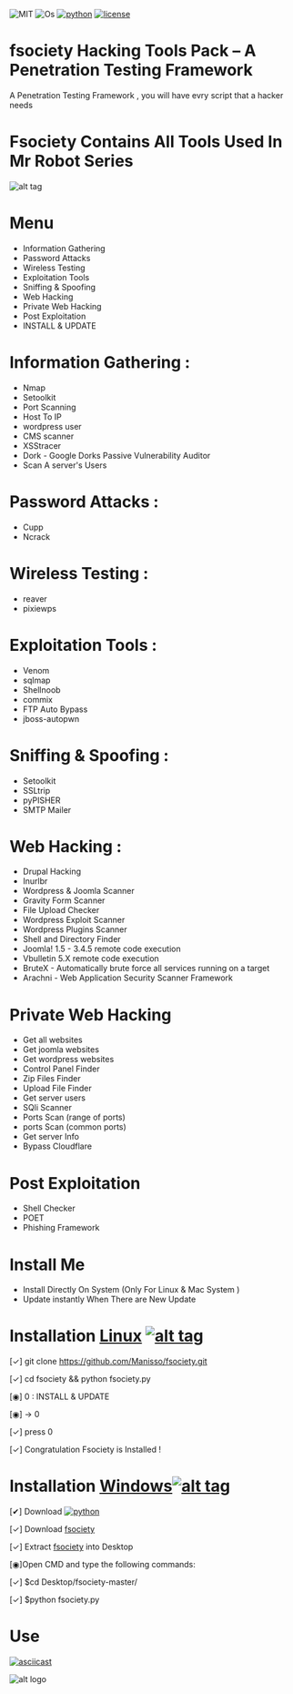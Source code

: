 ![MIT](https://img.shields.io/packagist/l/doctrine/orm.svg) ![Os](https://img.shields.io/badge/Platform-Linux%20%7C%20OSX%20%7C%20Windows%20%7C%20Android-orange.svg)
[![python](https://img.shields.io/badge/python-2.7-brightgreen.svg)](https://www.python.org/downloads/release/python-2714/) [![license](https://img.shields.io/badge/license-GPL-brightgreen.svg)](https://raw.githubusercontent.com/Manisso/fsociety/master/LISENCE)

# fsociety Hacking Tools Pack – A Penetration Testing Framework
A Penetration Testing Framework , you will have evry script that a hacker needs
# Fsociety Contains All Tools Used In Mr Robot Series
![alt tag](http://nikolaskama.me/content/images/2016/07/mr-robot-1.gif)
# Menu
+ Information Gathering
+ Password Attacks
+ Wireless Testing
+ Exploitation Tools
+ Sniffing & Spoofing
+ Web Hacking 
+ Private Web Hacking
+ Post Exploitation
+ INSTALL & UPDATE

# Information Gathering : 
+ Nmap 
+ Setoolkit
+ Port Scanning
+ Host To IP
+ wordpress user
+ CMS scanner
+ XSStracer
+ Dork - Google Dorks Passive Vulnerability Auditor 
+ Scan A server's Users 

# Password Attacks : 
+ Cupp 
+ Ncrack

# Wireless Testing : 
+ reaver 
+ pixiewps

# Exploitation Tools : 
+ Venom
+ sqlmap
+ Shellnoob
+ commix
+ FTP Auto Bypass
+ jboss-autopwn

# Sniffing & Spoofing : 
+ Setoolkit 
+ SSLtrip
+ pyPISHER
+ SMTP Mailer

# Web Hacking : 
+ Drupal Hacking 
+ Inurlbr
+ Wordpress & Joomla Scanner
+ Gravity Form Scanner
+ File Upload Checker
+ Wordpress Exploit Scanner
+ Wordpress Plugins Scanner
+ Shell and Directory Finder
+ Joomla! 1.5 - 3.4.5 remote code execution
+ Vbulletin 5.X remote code execution
+ BruteX - Automatically brute force all services running on a target
+ Arachni - Web Application Security Scanner Framework 

# Private Web Hacking
+ Get all websites
+ Get joomla websites
+ Get wordpress websites
+ Control Panel Finder
+ Zip Files Finder
+ Upload File Finder
+ Get server users
+ SQli Scanner
+ Ports Scan (range of ports)
+ ports Scan (common ports)
+ Get server Info
+ Bypass Cloudflare


# Post Exploitation
+ Shell Checker
+ POET
+ Phishing Framework

# Install Me
+ Install Directly On System (Only For Linux & Mac System )
+ Update instantly When There are New Update
 
# Installation [Linux](https://fr.wikipedia.org/wiki/Linux) [![alt tag](http://icons.iconarchive.com/icons/dakirby309/simply-styled/32/OS-Linux-icon.png)](https://fr.wikipedia.org/wiki/Linux)
[✓] git clone https://github.com/Manisso/fsociety.git

[✓] cd fsociety && python fsociety.py

[◉] 0 : INSTALL & UPDATE

[◉] -> 0

[✓] press 0 

[✓] Congratulation Fsociety is Installed !

# Installation [Windows](https://fr.wikipedia.org/wiki/Microsoft_Windows)[![alt tag](http://icons.iconarchive.com/icons/yootheme/social-bookmark/32/social-windows-button-icon.png)](https://fr.wikipedia.org/wiki/Microsoft_Windows)

[✔] Download [![python](https://img.shields.io/badge/python-2.7-brightgreen.svg)](https://www.python.org/downloads/release/python-2714/)

[✓] Download [fsociety](https://github.com/Manisso/fsociety/archive/master.zip)

[✓] Extract [fsociety](https://github.com/Manisso/fsociety/archive/master.zip) into Desktop

[◉]Open CMD and type the following commands:

[✓] $cd Desktop/fsociety-master/

[✓] $python fsociety.py

# Use
[![asciicast](https://asciinema.org/a/URj2nvpbYpeJyJe43KlASZ7fz.png)](https://asciinema.org/a/URj2nvpbYpeJyJe43KlASZ7fz)

![alt logo](https://media.giphy.com/media/xT0xeFxyHAKirrLa24/giphy.gif)

